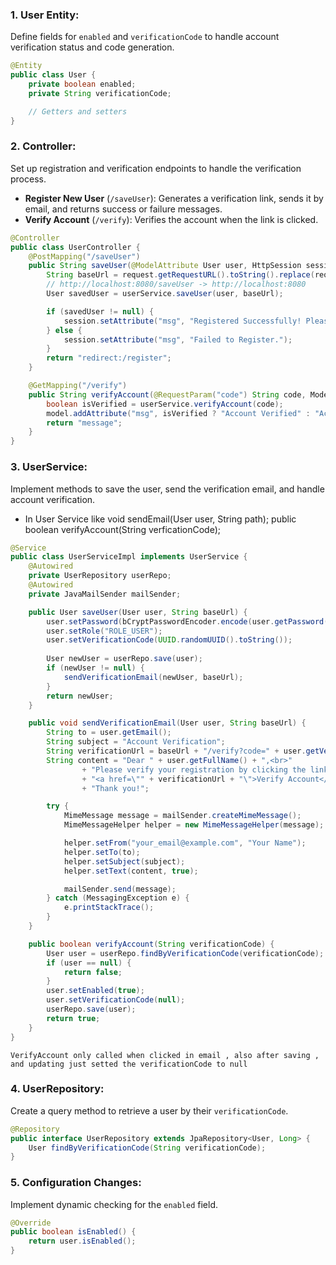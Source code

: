 ### 1. **User Entity**:
Define fields for `enabled` and `verificationCode` to handle account verification status and code generation.

```java
@Entity
public class User {
    private boolean enabled;
    private String verificationCode;

    // Getters and setters
}
```

### 2. **Controller**:
Set up registration and verification endpoints to handle the verification process.

- **Register New User** (`/saveUser`): Generates a verification link, sends it by email, and returns success or failure messages.
- **Verify Account** (`/verify`): Verifies the account when the link is clicked.

```java
@Controller
public class UserController {
    @PostMapping("/saveUser")
    public String saveUser(@ModelAttribute User user, HttpSession session, HttpServletRequest request) {
        String baseUrl = request.getRequestURL().toString().replace(request.getServletPath(), "");
        // http://localhost:8080/saveUser -> http://localhost:8080
        User savedUser = userService.saveUser(user, baseUrl);

        if (savedUser != null) {
            session.setAttribute("msg", "Registered Successfully! Please check your email for verification.");
        } else {
            session.setAttribute("msg", "Failed to Register.");
        }
        return "redirect:/register";
    }

    @GetMapping("/verify")
    public String verifyAccount(@RequestParam("code") String code, Model model) {
        boolean isVerified = userService.verifyAccount(code);
        model.addAttribute("msg", isVerified ? "Account Verified" : "Account Verification Failed");
        return "message";
    }
}
```

### 3. **UserService**:
Implement methods to save the user, send the verification email, and handle account verification.
- In User Service like 
void sendEmail(User user, String path);
public boolean verifyAccount(String verficationCode);
```java
@Service
public class UserServiceImpl implements UserService {
    @Autowired
    private UserRepository userRepo;
    @Autowired
    private JavaMailSender mailSender;

    public User saveUser(User user, String baseUrl) {
        user.setPassword(bCryptPasswordEncoder.encode(user.getPassword()));
        user.setRole("ROLE_USER");
        user.setVerificationCode(UUID.randomUUID().toString());
        
        User newUser = userRepo.save(user);
        if (newUser != null) {
            sendVerificationEmail(newUser, baseUrl);
        }
        return newUser;
    }

    public void sendVerificationEmail(User user, String baseUrl) {
        String to = user.getEmail();
        String subject = "Account Verification";
        String verificationUrl = baseUrl + "/verify?code=" + user.getVerificationCode();
        String content = "Dear " + user.getFullName() + ",<br>"
                + "Please verify your registration by clicking the link below:<br>"
                + "<a href=\"" + verificationUrl + "\">Verify Account</a><br>"
                + "Thank you!";

        try {
            MimeMessage message = mailSender.createMimeMessage();
            MimeMessageHelper helper = new MimeMessageHelper(message);

            helper.setFrom("your_email@example.com", "Your Name");
            helper.setTo(to);
            helper.setSubject(subject);
            helper.setText(content, true);

            mailSender.send(message);
        } catch (MessagingException e) {
            e.printStackTrace();
        }
    }

    public boolean verifyAccount(String verificationCode) {
        User user = userRepo.findByVerificationCode(verificationCode);
        if (user == null) {
            return false;
        }
        user.setEnabled(true);
        user.setVerificationCode(null);
        userRepo.save(user);
        return true;
    }
}
```
    VerifyAccount only called when clicked in email , also after saving , and updating just setted the verificationCode to null

### 4. **UserRepository**:
Create a query method to retrieve a user by their `verificationCode`.

```java
@Repository
public interface UserRepository extends JpaRepository<User, Long> {
    User findByVerificationCode(String verificationCode);
}
```

### 5. **Configuration Changes**:
Implement dynamic checking for the `enabled` field.

```java
@Override
public boolean isEnabled() {
    return user.isEnabled();
}
```